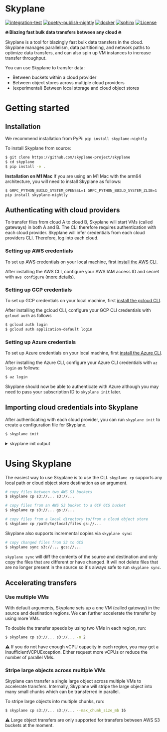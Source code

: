 # Skyplane

[![integration-test](https://github.com/skyplane-project/skyplane/actions/workflows/integration-test.yml/badge.svg)](https://github.com/skyplane-project/skyplane/actions/workflows/integration-test.yml)
[![poetry-publish-nightly](https://github.com/skyplane-project/skyplane/actions/workflows/poetry-publish-nightly.yml/badge.svg)](https://github.com/skyplane-project/skyplane/actions/workflows/poetry-publish-nightly.yml)
[![docker](https://github.com/skyplane-project/skyplane/actions/workflows/docker-publish.yml/badge.svg?branch=main)](https://github.com/skyplane-project/skyplane/actions/workflows/docker-publish.yml)
[![sphinx](https://github.com/skyplane-project/skyplane/actions/workflows/sphinx.yml/badge.svg)](https://github.com/skyplane-project/skyplane/actions/workflows/sphinx.yml)
[![License](https://img.shields.io/badge/License-Apache_2.0-blue.svg)](https://opensource.org/licenses/Apache-2.0)

**🔥 Blazing fast bulk data transfers between any cloud 🔥**

Skyplane is a tool for blazingly fast bulk data transfers in the cloud. Skyplane manages parallelism, data partitioning, and network paths to optimize data transfers, and can also spin up VM instances to increase transfer throughput. 

You can use Skyplane to transfer data: 
* Between buckets within a cloud provider
* Between object stores across multiple cloud providers
* (experimental) Between local storage and cloud object stores

# Getting started

## Installation

We recommend installation from PyPi: `pip install skyplane-nightly`

To install Skyplane from source:
```bash
$ git clone https://github.com/skyplane-project/skyplane
$ cd skyplane
$ pip install -e .
```

**Installation on M1 Mac** If you are using an M1 Mac with the arm64 architecture, you will need to install Skyplane as follows:
```
$ GRPC_PYTHON_BUILD_SYSTEM_OPENSSL=1 GRPC_PYTHON_BUILD_SYSTEM_ZLIB=1 pip install skyplane-nightly
```

## Authenticating with cloud providers

To transfer files from cloud A to cloud B, Skyplane will start VMs (called gateways) in both A and B. The CLI therefore requires authentication with each cloud provider. Skyplane will infer credentials from each cloud providers CLI. Therefore, log into each cloud.

### Setting up AWS credentials

To set up AWS credentials on your local machine, first [install the AWS CLI](https://docs.aws.amazon.com/cli/latest/userguide/getting-started-install.html).

After installing the AWS CLI, configure your AWS IAM access ID and secret with `aws configure` ([more details](https://docs.aws.amazon.com/cli/latest/userguide/getting-started-quickstart.html#getting-started-quickstart-new)).
<!-- <details>
<summary>"aws configure" output</summary>
<br>
 
```bash
$ aws configure
AWS Access Key ID [None]: AKIAIOSFODNN7EXAMPLE
AWS Secret Access Key [None]: wJalrXUtnFEMI/K7MDENG/bPxRfiCYEXAMPLEKEY
Default region name [None]: us-west-2
Default output format [None]: json
```
</details> -->

### Setting up GCP credentials
To set up GCP credentials on your local machine, first [install the gcloud CLI](https://cloud.google.com/sdk/docs/install-sdk).

After installing the gcloud CLI, configure your GCP CLI credentials with `gcloud auth` as follows
```bash
$ gcloud auth login
$ gcloud auth application-default login
```

### Setting up Azure credentials

To set up Azure credentials on your local machine, first [install the Azure CLI](https://docs.microsoft.com/en-us/cli/azure/install-azure-cli?view=azure-cli-latest).

After installing the Azure CLI, configure your Azure CLI credentials with `az login` as follows:
```bash
$ az login
```

Skyplane should now be able to authenticate with Azure although you may need to pass your subscription ID to `skyplane init` later.

## Importing cloud credentials into Skyplane

After authenticating with each cloud provider, you can run `skyplane init` to create a configuration file for Skyplane.

```bash
$ skyplane init
```
<details>
<summary>skyplane init output</summary>
<br>

```
$ skyplane init

====================================================
 _____ _   ____   _______ _       ___   _   _  _____
/  ___| | / /\ \ / / ___ \ |     / _ \ | \ | ||  ___|
\ `--.| |/ /  \ V /| |_/ / |    / /_\ \|  \| || |__
 `--. \    \   \ / |  __/| |    |  _  || . ` ||  __|
/\__/ / |\  \  | | | |   | |____| | | || |\  || |___
\____/\_| \_/  \_/ \_|   \_____/\_| |_/\_| \_/\____/
====================================================


(1) Configuring AWS:
    Loaded AWS credentials from the AWS CLI [IAM access key ID: ...XXXXXX]
    AWS region config file saved to /home/ubuntu/.skyplane/aws_config

(2) Configuring Azure:
    Azure credentials found in Azure CLI
    Azure credentials found, do you want to enable Azure support in Skyplane? [Y/n]: Y
    Enter the Azure subscription ID: [XXXXXXXX-XXXX-XXXX-XXXX-XXXXXXXXXXXX]:
    Azure region config file saved to /home/ubuntu/.skyplane/azure_config
    Querying for SKU availbility in regions
    Azure SKU availability cached in /home/ubuntu/.skyplane/azure_sku_mapping

(3) Configuring GCP:
    GCP credentials found in GCP CLI
    GCP credentials found, do you want to enable GCP support in Skyplane? [Y/n]: Y
    Enter the GCP project ID [XXXXXXX]:
    GCP region config file saved to /home/ubuntu/.skyplane/gcp_config

Config file saved to /home/ubuntu/.skyplane/config
```

</details>

# Using Skyplane

The easiest way to use Skyplane is to use the CLI. `skyplane cp` supports any local path or cloud object store destination as an argument.

```bash
# copy files between two AWS S3 buckets
$ skyplane cp s3://... s3://...

# copy files from an AWS S3 bucket to a GCP GCS bucket
$ skyplane cp s3://... gs://...

# copy files from a local directory to/from a cloud object store
$ skyplane cp /path/to/local/files gs://...
```

Skyplane also supports incremental copies via `skyplane sync`:    
```bash
# copy changed files from S3 to GCS
$ skyplane sync s3://... gcs://...
```

`skyplane sync` will diff the contents of the source and destination and only copy the files that are different or have changed. It will not delete files that are no longer present in the source so it's always safe to run `skyplane sync`.

## Accelerating transfers
### Use multiple VMs

With default arguments, Skyplane sets up a one VM (called gateway) in the source and destination regions. We can further accelerate the transfer by using more VMs.

To double the transfer speeds by using two VMs in each region, run:
```bash
$ skyplane cp s3://... s3://... -n 2
```

⚠️ If you do not have enough vCPU capacity in each region, you may get a InsufficientVCPUException. Either request more vCPUs or reduce the number of parallel VMs.

### Stripe large objects across multiple VMs
Skyplane can transfer a single large object across multiple VMs to accelerate transfers. Internally, Skyplane will stripe the large object into many small chunks which can be transferred in parallel.

To stripe large objects into multiple chunks, run:
```bash
$ skyplane cp s3://... s3://... --max_chunk_size_mb 16
```

⚠️ Large object transfers are only supported for transfers between AWS S3 buckets at the moment.

